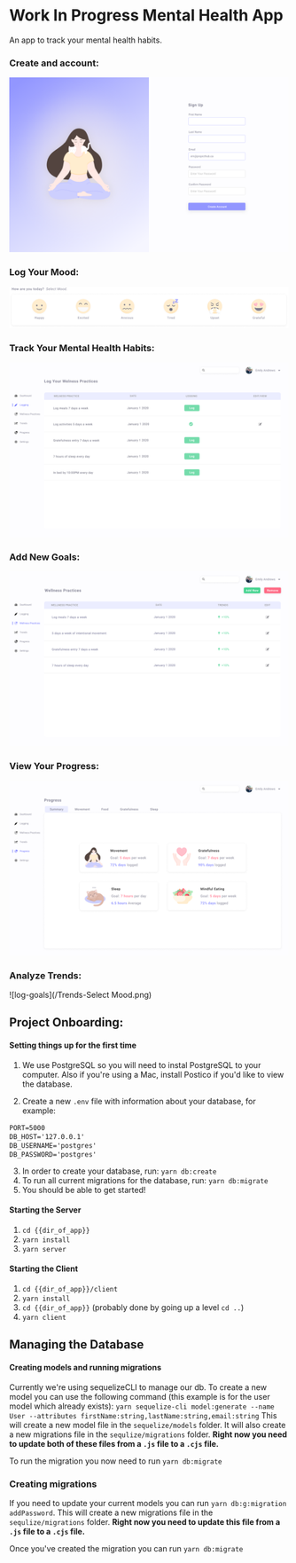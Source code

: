 # Work In Progress Mental Health App

An app to track your mental health habits. 

### Create and account: 

![sign-up](/Sign-Up-Page.png)


### Log Your Mood: 

![log-mood](/log-moods.png)

### Track Your Mental Health Habits: 

![log-goals](/Logging-Main.png)


### Add New Goals: 

![log-goals](/Goals.png)

### View Your Progress: 

![log-goals](/Progress-Summary.png)

### Analyze Trends: 

![log-goals](/Trends-Select Mood.png)


## Project Onboarding:

#### Setting things up for the first time

1. We use PostgreSQL so you will need to instal PostgreSQL to your computer. Also if you're using a Mac, install Postico if you'd like to view the database.

2. Create a new `.env` file with information about your database, for example:

```
PORT=5000
DB_HOST='127.0.0.1'
DB_USERNAME='postgres'
DB_PASSWORD='postgres'
```

3. In order to create your database, run: `yarn db:create`
4. To run all current migrations for the database, run: `yarn db:migrate`
5. You should be able to get started!

#### Starting the Server

1. `cd {{dir_of_app}}`
2. `yarn install`
3. `yarn server`

#### Starting the Client

1. `cd {{dir_of_app}}/client`
2. `yarn install`
3. `cd {{dir_of_app}}` (probably done by going up a level `cd ..`)
4. `yarn client`

## Managing the Database

#### Creating models and running migrations

Currently we're using sequelizeCLI to manage our db. To create a new model you can use the following command (this example is for the user model which already exists):
`yarn sequelize-cli model:generate --name User --attributes firstName:string,lastName:string,email:string`
This will create a new model file in the `sequelize/models` folder. It will also create a new migrations file in the `sequlize/migrations` folder. **Right now you need to update both of these files from a `.js` file to a `.cjs` file.**

To run the migration you now need to run `yarn db:migrate`

### Creating migrations

If you need to update your current models you can run `yarn db:g:migration addPassword`. This will create a new migrations file in the `sequlize/migrations` folder. **Right now you need to update this file from a `.js` file to a `.cjs` file.**

Once you've created the migration you can run `yarn db:migrate`
